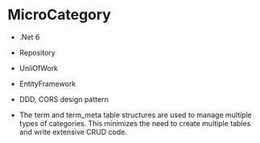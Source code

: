 # MicroCategory
* .Net 6
* Repository
* UniiOfWork
* EntityFramework
* DDD, CORS design pattern

* The term and term_meta table structures are used to manage multiple types of categories. This minimizes the need to create multiple tables and write extensive CRUD code.
